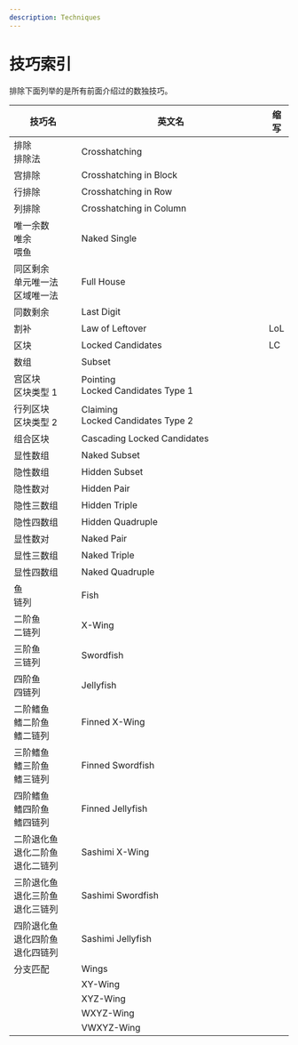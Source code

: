 ```yaml
---
description: Techniques
---
```


# 技巧索引

排除下面列举的是所有前面介绍过的数独技巧。

<table><thead><tr><th width="172">技巧名</th><th width="478">英文名</th><th>缩写</th></tr></thead><tbody><tr><td>排除<br>排除法</td><td>Crosshatching</td><td></td></tr><tr><td>宫排除</td><td>Crosshatching in Block</td><td></td></tr><tr><td>行排除</td><td>Crosshatching in Row</td><td></td></tr><tr><td>列排除</td><td>Crosshatching in Column</td><td></td></tr><tr><td>唯一余数<br>唯余<br>喂鱼</td><td>Naked Single</td><td></td></tr><tr><td>同区剩余<br>单元唯一法<br>区域唯一法</td><td>Full House</td><td></td></tr><tr><td>同数剩余</td><td>Last Digit</td><td></td></tr><tr><td>割补</td><td>Law of Leftover</td><td>LoL</td></tr><tr><td>区块</td><td>Locked Candidates</td><td>LC</td></tr><tr><td>数组</td><td>Subset</td><td></td></tr><tr><td>宫区块<br>区块类型 1</td><td>Pointing<br>Locked Candidates Type 1</td><td></td></tr><tr><td>行列区块<br>区块类型 2</td><td>Claiming<br>Locked Candidates Type 2</td><td></td></tr><tr><td>组合区块</td><td>Cascading Locked Candidates</td><td></td></tr><tr><td>显性数组</td><td>Naked Subset</td><td></td></tr><tr><td>隐性数组</td><td>Hidden Subset</td><td></td></tr><tr><td>隐性数对</td><td>Hidden Pair</td><td></td></tr><tr><td>隐性三数组</td><td>Hidden Triple</td><td></td></tr><tr><td>隐性四数组</td><td>Hidden Quadruple</td><td></td></tr><tr><td>显性数对</td><td>Naked Pair</td><td></td></tr><tr><td>显性三数组</td><td>Naked Triple</td><td></td></tr><tr><td>显性四数组</td><td>Naked Quadruple</td><td></td></tr><tr><td>鱼<br>链列</td><td>Fish</td><td></td></tr><tr><td>二阶鱼<br>二链列</td><td>X-Wing</td><td></td></tr><tr><td>三阶鱼<br>三链列</td><td>Swordfish</td><td></td></tr><tr><td>四阶鱼<br>四链列</td><td>Jellyfish</td><td></td></tr><tr><td>二阶鳍鱼<br>鳍二阶鱼<br>鳍二链列</td><td>Finned X-Wing</td><td></td></tr><tr><td>三阶鳍鱼<br>鳍三阶鱼<br>鳍三链列</td><td>Finned Swordfish</td><td></td></tr><tr><td>四阶鳍鱼<br>鳍四阶鱼<br>鳍四链列</td><td>Finned Jellyfish</td><td></td></tr><tr><td>二阶退化鱼<br>退化二阶鱼<br>退化二链列</td><td>Sashimi X-Wing</td><td></td></tr><tr><td>三阶退化鱼<br>退化三阶鱼<br>退化三链列</td><td>Sashimi Swordfish</td><td></td></tr><tr><td>四阶退化鱼<br>退化四阶鱼<br>退化四链列</td><td>Sashimi Jellyfish</td><td></td></tr><tr><td>分支匹配</td><td>Wings</td><td></td></tr><tr><td></td><td>XY-Wing</td><td></td></tr><tr><td></td><td>XYZ-Wing</td><td></td></tr><tr><td></td><td>WXYZ-Wing</td><td></td></tr><tr><td></td><td>VWXYZ-Wing</td><td></td></tr></tbody></table>

